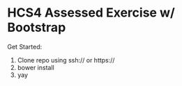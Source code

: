 # HCS4 Assessed Exercise w/ Bootstrap

Get Started:

1. Clone repo using ssh:// or https://
2. bower install
3. yay
